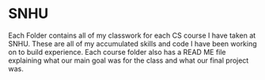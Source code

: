 # SNHU

Each Folder contains all of my classwork for each CS course I have taken at SNHU. These are all of my accumulated skills and code I have been working on to build experience. Each course folder also has a READ ME file explaining what our main goal was for the class and what our final project was. 


